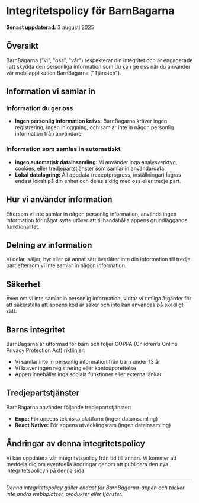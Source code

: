 # Integritetspolicy för BarnBagarna

**Senast uppdaterad:** 3 augusti 2025

## Översikt

BarnBagarna ("vi", "oss", "vår") respekterar din integritet och är engagerade i att skydda den personliga information som du kan ge oss när du använder vår mobilapplikation BarnBagarna ("Tjänsten").

## Information vi samlar in

### Information du ger oss
- **Ingen personlig information krävs:** BarnBagarna kräver ingen registrering, ingen inloggning, och samlar inte in någon personlig information från användare.

### Information som samlas in automatiskt
- **Ingen automatisk datainsamling:** Vi använder inga analysverktyg, cookies, eller tredjepartstjänster som samlar in användardata.
- **Lokal datalagring:** All appdata (receptprogress, inställningar) lagras endast lokalt på din enhet och delas aldrig med oss eller tredje part.

## Hur vi använder information

Eftersom vi inte samlar in någon personlig information, används ingen information för något syfte utöver att tillhandahålla appens grundläggande funktionalitet.

## Delning av information

Vi delar, säljer, hyr eller på annat sätt överlåter inte din information till tredje part eftersom vi inte samlar in någon information.

## Säkerhet

Även om vi inte samlar in personlig information, vidtar vi rimliga åtgärder för att säkerställa att appens kod är säker och inte kan användas på skadligt sätt.

## Barns integritet

BarnBagarna är utformad för barn och följer COPPA (Children's Online Privacy Protection Act) riktlinjer:
- Vi samlar inte in personlig information från barn under 13 år
- Vi kräver ingen registrering eller kontoupprettelse
- Appen innehåller inga sociala funktioner eller externa länkar

## Tredjepartstjänster

BarnBagarna använder följande tredjepartstjänster:
- **Expo:** För appens tekniska plattform (ingen datainsamling)
- **React Native:** För appens utvecklingsram (ingen datainsamling)

## Ändringar av denna integritetspolicy

Vi kan uppdatera vår integritetspolicy från tid till annan. Vi kommer att meddela dig om eventuella ändringar genom att publicera den nya integritetspolicyn på denna sida.

---

*Denna integritetspolicy gäller endast för BarnBagarna-appen och täcker inte andra webbplatser, produkter eller tjänster.*
